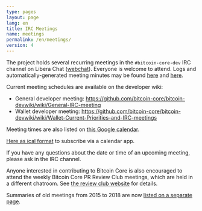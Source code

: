 ```yaml
---
type: pages
layout: page
lang: en
title: IRC Meetings
name: meetings
permalink: /en/meetings/
version: 4
---
```

The project holds several recurring meetings in the `#bitcoin-core-dev` IRC
channel on Libera Chat ([webchat][bitcoin-core-dev-IRC-webchat]).  Everyone is welcome to attend.  Logs and
automatically-generated meeting minutes may be found [here][erisian] and [here][schnelli].

Current meeting schedules are available on the developer wiki:

- General developer meeting: https://github.com/bitcoin-core/bitcoin-devwiki/wiki/General-IRC-meeting
- Wallet developer meeting: https://github.com/bitcoin-core/bitcoin-devwiki/wiki/Wallet-Current-Priorities-and-IRC-meetings

Meeting times are also listed on [this Google calendar][meeting
calendar].

[Here as ical format][meeting calendar ical] to subscribe via a calendar app.

If you have any questions about the date or time of an upcoming meeting,
please ask in the IRC channel.

Anyone interested in contributing to Bitcoin Core is also
encouraged to attend the weekly Bitcoin Core PR Review Club meetings,
which are held in a different chatroom.  See [the review club
website][review club] for details.

Summaries of old meetings from 2015 to 2018 are now [listed on a
separate page][summaries].

[bitcoin-core-dev-IRC-webchat]: https://web.libera.chat/#bitcoin-core-dev
[erisian]: https://www.erisian.com.au/bitcoin-core-dev/
[schnelli]: https://bitcoin.jonasschnelli.ch/ircmeetings/logs/bitcoin-core-dev/
[meeting calendar]: https://calendar.google.com/calendar?cid=MTFwcXZkZ3BkOTlubGliZjliYTg2MXZ1OHNAZ3JvdXAuY2FsZW5kYXIuZ29vZ2xlLmNvbQ
[meeting calendar ical]: https://calendar.google.com/calendar/ical/11pqvdgpd99nlibf9ba861vu8s%40group.calendar.google.com/public/basic.ics
[review club]: https://bitcoincore.reviews/
[summaries]: /en/meeting-summaries/
